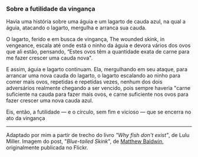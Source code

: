 ### Sobre a futilidade da vingança

Havia uma história sobre uma águia e um lagarto de cauda azul, na qual a águia, atacando o lagarto, mergulha e arranca sua cauda.

O lagarto, ferido e em busca de vingança, The wounded skink, in vengeance, escala até onde está o ninho da águia e devora vários dos ovos que ali estão, pensando, “Estes ovos têm a quantidade exata de carne para me fazer crescer uma cauda nova".

E assim, águia e lagarto continuam. Ela, mergulhando em seu ataque, para arrancar uma nova cauda do lagarto, o lagarto escalando ao ninho para comer mais ovos, repetidas e repetidas vezes, nenhum dos dois adversários realmente chegando a ser vencido, pois sempre haveria "carne suficiente na cauda para fazer mais ovos, e carne suficiente nos ovos para fazer crescer uma nova cauda azul.

Eis, então, a futilidade — e o círculo, sem fim e vicioso — que se encerra no ato da vingança

---
Adaptado por mim a partir de trecho do livro *"Why fish don't exist"*, de Lulu Miller. Imagem do post, "*Blue-tailed Skink*", de [Matthew Baldwin](https://www.flickr.com/photos/thisbrokenwheel/48217523286/in/photostream), originalmente publicada no Flickr.